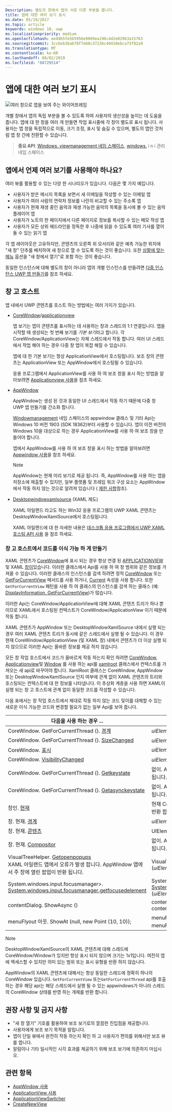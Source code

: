```yaml
---
Description: 별도의 창에서 앱의 서로 다른 부분을 봅니다.
title: 앱에 대한 여러 보기 표시
ms.date: 05/19/2017
ms.topic: article
keywords: windows 10, uwp
ms.localizationpriority: medium
ms.openlocfilehash: ee49b5fe5b5956e9069ea196c4d2e029b3a15763
ms.sourcegitcommit: 3cc6eb3bab78f7e68c37226c40410ebca73f82a9
ms.translationtype: MT
ms.contentlocale: ko-KR
ms.lasthandoff: 08/02/2019
ms.locfileid: "68729514"
---
```

# <a name="show-multiple-views-for-an-app"></a>앱에 대한 여러 보기 표시

![여러 창으로 앱을 보여 주는 와이어프레임](images/multi-view.gif)

개별 창에서 앱의 독립 부분을 볼 수 있도록 하여 사용자의 생산성을 높이는 데 도움을 줍니다. 앱에 대 한 창을 여러 개 만들면 작업 표시줄에 각 창이 별도로 표시 됩니다. 사용자는 앱 창을 독립적으로 이동, 크기 조정, 표시 및 숨길 수 있으며, 별도의 앱인 것처럼 앱 창 간에 전환할 수 있습니다.

> **중요 API**: [Windows. viewmanagement 네임 스페이스](/uwp/api/windows.ui.viewmanagement), [windows.](/uwp/api/windows.ui.windowmanagement) i n i 관리 네임 스페이스

## <a name="when-should-an-app-use-multiple-views"></a>앱에서 언제 여러 보기를 사용해야 하나요?

여러 뷰를 활용할 수 있는 다양 한 시나리오가 있습니다. 다음은 몇 가지 예입니다.

- 사용자가 받은 메시지 목록을 보면서 새 이메일을 작성할 수 있는 이메일 앱
- 사용자가 여러 사람의 연락처 정보를 나란히 비교할 수 있는 주소록 앱
- 사용자가 현재 재생 중인 음악과 재생 가능한 음악의 목록을 동시에 볼 수 있는 음악 플레이어 앱
- 사용자가 노트의 한 페이지에서 다른 페이지로 정보를 복사할 수 있는 메모 작성 앱
- 사용자가 모든 상위 헤드라인을 정독한 후 나중에 읽을 수 있도록 여러 기사를 열어 둘 수 있는 읽기 앱

각 앱 레이아웃은 고유하지만, 콘텐츠의 오른쪽 위 모서리와 같은 예측 가능한 위치에 "새 창" 단추를 배치하여 새 창으로 열 수 있도록 하는 것이 좋습니다. 또한 [상황에 맞는 메뉴](../controls-and-patterns/menus.md) 옵션을 "새 창에서 열기"로 포함 하는 것이 좋습니다.

동일한 인스턴스에 대해 별도의 창이 아니라 앱의 개별 인스턴스를 만들려면 [다중 인스턴스 UWP 앱 만들기](../../launch-resume/multi-instance-uwp.md)를 참조 하세요.

## <a name="windowing-hosts"></a>창 고 호스트

앱 내에서 UWP 콘텐츠를 호스트 하는 방법에는 여러 가지가 있습니다.

- [CoreWindow](/uwp/api/windows.ui.core.corewindow)/[applicationview](/uwp/api/windows.ui.viewmanagement.applicationview)

     앱 보기는 앱이 콘텐츠를 표시하는 데 사용하는 창과 스레드의 1:1 연결입니다. 앱을 시작할 때 생성되는 첫 번째 보기를 *기본 보기*라고 합니다. 각 CoreWindow/ApplicationView는 자체 스레드에서 작동 합니다. 여러 UI 스레드에서 작업 해야 하는 경우 다중 창 앱이 복잡 해질 수 있습니다.

    앱에 대 한 기본 보기는 항상 ApplicationView에서 호스팅됩니다. 보조 창의 콘텐츠는 ApplicationView 또는 AppWindow에서 호스팅될 수 있습니다.

    응용 프로그램에서 ApplicationView를 사용 하 여 보조 창을 표시 하는 방법을 알아보려면 [Applicationview 사용](application-view.md)을 참조 하세요.
- [AppWindow](/uwp/api/windows.ui.windowmanagement.appwindow)

    AppWindow는 생성 된 것과 동일한 UI 스레드에서 작동 하기 때문에 다중 창 UWP 앱 만들기를 간소화 합니다.

    [Windowmanagement](/uwp/api/windows.ui.windowmanagement) 네임 스페이스의 appwindow 클래스 및 기타 Api는 Windows 10 버전 1903 (SDK 18362)부터 사용할 수 있습니다. 앱이 이전 버전의 Windows 10을 대상으로 하는 경우 ApplicationView를 사용 하 여 보조 창을 만들어야 합니다.

    앱에서 AppWindow를 사용 하 여 보조 창을 표시 하는 방법을 알아보려면 [Appwindow 사용](app-window.md)을 참조 하세요.

    > [!NOTE]
    > AppWindow는 현재 미리 보기로 제공 됩니다. 즉, AppWindow를 사용 하는 앱을 저장소에 제출할 수 있지만, 일부 플랫폼 및 프레임 워크 구성 요소는 AppWindow에서 작동 하지 않는 것으로 알려져 있습니다 ( [제한 사항](/uwp/api/windows.ui.windowmanagement.appwindow#limitations)참조).
- [Desktopwindowxamlsource](/uwp/api/windows.ui.xaml.hosting.desktopwindowxamlsource) (XAML 제도)

     XAML 아일랜드 라고도 하는 Win32 응용 프로그램의 UWP XAML 콘텐츠는 DesktopWindowXamlSource에서 호스팅됩니다.

    XAML 아일랜드에 대 한 자세한 내용은 [데스크톱 응용 프로그램에서 UWP XAML 호스팅 API 사용](/windows/apps/desktop/modernize/using-the-xaml-hosting-api) 을 참조 하세요.

### <a name="make-code-portable-across-windowing-hosts"></a>창 고 호스트에서 코드를 이식 가능 하 게 만들기

XAML 콘텐츠가 [CoreWindow](/uwp/api/windows.ui.core.corewindow)에 표시 되는 경우 항상 연결 된 [APPLICATIONVIEW](/uwp/api/windows.ui.viewmanagement.applicationview) 및 XAML [창이](/uwp/api/windows.ui.xaml.window)있습니다. 이러한 클래스에서 Api를 사용 하 여 창 범위와 같은 정보를 가져올 수 있습니다. 이러한 클래스의 인스턴스를 검색 하려면 정적 [CoreWindow](/uwp/api/windows.ui.core.corewindow.getforcurrentthread) 또는 [GetForCurrentView](/uwp/api/windows.ui.viewmanagement.applicationview.getforcurrentview) 메서드를 사용 하거나, [Current](/uwp/api/windows.ui.xaml.window.current) 속성을 사용 합니다. 또한 `GetForCurrentView` 패턴을 사용 하 여 클래스의 인스턴스를 검색 하는 클래스 (예: [DisplayInformation. GetForCurrentView](/uwp/api/windows.graphics.display.displayinformation.getforcurrentview))가 많습니다.

이러한 Api는 CoreWindow/ApplicationView에 대해 XAML 콘텐츠 트리가 하나 뿐 이므로 XAML에서 호스팅된 컨텍스트가 CoreWindow/ApplicationView 이기 때문에 작동 합니다.

XAML 콘텐츠가 AppWindow 또는 DesktopWindowXamlSource 내에서 실행 되는 경우 여러 XAML 콘텐츠 트리가 동시에 같은 스레드에서 실행 될 수 있습니다. 이 경우 현재 CoreWindow/ApplicationView (및 XAML 창) 내에서 콘텐츠가 더 이상 실행 되지 않으므로 이러한 Api는 올바른 정보를 제공 하지 않습니다.

모든 창 작업 호스트에서 코드가 올바르게 작동 하는지 확인 하려면 [CoreWindow](/uwp/api/windows.ui.core.corewindow), [Applicationview](/uwp/api/windows.ui.viewmanagement.applicationview)및 [Window](/uwp/api/windows.ui.xaml.window) 를 사용 하는 api를 [xamlroot](/uwp/api/windows.ui.xaml.xamlroot) 클래스에서 컨텍스트를 가져오는 새 api로 바꾸어야 합니다.
XamlRoot 클래스는 CoreWindow, AppWindow 또는 DesktopWindowXamlSource 인지 여부에 관계 없이 XAML 콘텐츠의 트리와 호스팅되는 컨텍스트에 대 한 정보를 나타냅니다. 이 추상화 계층을 사용 하면 XAML이 실행 되는 창 고 호스트에 관계 없이 동일한 코드를 작성할 수 있습니다.

다음 표에서는 창 작업 호스트에서 제대로 작동 하지 않는 코드 및이를 대체할 수 있는 새로운 이식 가능한 코드와 변경할 필요가 없는 일부 Api를 보여 줍니다.

| 다음을 사용 하는 경우 ... | 바꿀 내용 ... |
| - | - |
| CoreWindow. GetForCurrentThread (). [경계](/uwp/api/windows.ui.core.corewindow.bounds) | _uiElement_. XamlRoot. [크기](/uwp/api/windows.ui.xaml.xamlroot.size) |
| CoreWindow. GetForCurrentThread (). [SizeChanged](/uwp/api/windows.ui.core.corewindow.sizechanged) | _uiElement_. XamlRoot. [변경 됨](/uwp/api/windows.ui.xaml.xamlroot.changed) |
| CoreWindow. [표시](/uwp/api/windows.ui.core.corewindow.visible) | _uiElement_. XamlRoot. [Ishostvisible](/uwp/api/windows.ui.xaml.xamlroot.ishostvisible) |
| CoreWindow. [VisibilityChanged](/uwp/api/windows.ui.core.corewindow.visibilitychanged) | _uiElement_. XamlRoot. [변경 됨](/uwp/api/windows.ui.xaml.xamlroot.changed) |
| CoreWindow. GetForCurrentThread (). [Getkeystate](/uwp/api/windows.ui.core.corewindow.getkeystate) | 없이. AppWindow 및 DesktopWindowXamlSource에서 지원 됩니다. |
| CoreWindow. GetForCurrentThread (). [Getasynckeystate](/uwp/api/windows.ui.core.corewindow.getasynckeystate) | 없이. AppWindow 및 DesktopWindowXamlSource에서 지원 됩니다. |
| 창인. [현재](/uwp/api/windows.ui.xaml.window.current) | 현재 CoreWindow에 긴밀 하 게 바인딩되는 주 XAML 창 개체를 반환 합니다. 이 표 다음에 나오는 참고를 참조 하세요. |
| 창. 현재. [경계](/uwp/api/windows.ui.xaml.window.bounds) | _uiElement_. XamlRoot. [크기](/uwp/api/windows.ui.xaml.xamlroot.size) |
| 창. 현재. [콘텐츠](/uwp/api/windows.ui.xaml.window.content) | UIElement root = _uielement_ XamlRoot. [콘텐츠](/uwp/api/windows.ui.xaml.xamlroot.content) |
| 창. 현재. [Compositor](/uwp/api/windows.ui.xaml.window.compositor) | 없이. AppWindow 및 DesktopWindowXamlSource에서 지원 됩니다. |
| VisualTreeHelper. [Getopenpopups](/uwp/api/windows.ui.xaml.media.visualtreehelper.getopenpopups)<br/>XAML 아일랜드 앱에서 오류가 발생 합니다. AppWindow 앱에서 주 창에 열린 팝업이 반환 됩니다. | VisualTreeHelper. [GetOpenPopupsForXamlRoot](/uwp/api/windows.ui.xaml.media.visualtreehelper.getopenpopupsforxamlroot) (_uiElement_. XamlRoot) |
| System.windows.input.focusmanager>. [System.windows.input.focusmanager.getfocusedelement](/uwp/api/windows.ui.xaml.input.focusmanager.getfocusedelement) | System.windows.input.focusmanager>. [System.windows.input.focusmanager.getfocusedelement](/uwp/api/windows.ui.xaml.input.focusmanager.getfocusedelement#Windows_UI_Xaml_Input_FocusManager_GetFocusedElement_Windows_UI_Xaml_XamlRoot_) (_uiElement_. XamlRoot) |
| contentDialog. ShowAsync () | contentDialog. [Xamlroot](/uwp/api/windows.ui.xaml.uielement.xamlroot)  =  _uiElement_. XamlRoot;<br/>contentDialog. ShowAsync (); |
| menuFlyout 아웃. ShowAt (null, new Point (10, 10)); | menuFlyout 아웃입니다. [Xamlroot](/uwp/api/windows.ui.xaml.controls.primitives.flyoutbase.xamlroot)  =  _uiElement_. XamlRoot;<br/>menuFlyout 아웃. ShowAt (null, new Point (10, 10)); |

> [!NOTE]
> DesktopWindowXamlSource의 XAML 콘텐츠에 대해 스레드에 CoreWindow/Window가 있지만 항상 표시 되지 않으며 크기는 1x1입니다. 여전히 앱에 액세스할 수 있지만 의미 있는 범위 또는 표시 유형을 반환 하지 않습니다.
>
>AppWindow의 XAML 콘텐츠에 대해서는 항상 동일한 스레드에 정확히 하나의 CoreWindow 있습니다. `GetForCurrentView` 또는`GetForCurrentThread` api를 호출 하는 경우 해당 api는 해당 스레드에서 실행 될 수 있는 appwindows가 아니라 스레드의 CoreWindow 상태를 반영 하는 개체를 반환 합니다.


## <a name="dos-and-donts"></a>권장 사항 및 금지 사항

- "새 창 열기" 기호를 활용하여 보조 보기로의 깔끔한 진입점을 제공합니다.
- 사용자에게 보조 보기 목적을 알립니다.
- 앱이 단일 뷰에서 완전히 작동 하는지 확인 하 고 사용자가 편의를 위해서만 보조 뷰를 엽니다.
- 알림이나 기타 일시적인 시각 효과를 제공하기 위해 보조 보기에 의존하지 마십시오.

## <a name="related-topics"></a>관련 항목

- [AppWindow 사용](app-window.md)
- [ApplicationView 사용](application-view.md)
- [ApplicationViewSwitcher](https://docs.microsoft.com/uwp/api/Windows.UI.ViewManagement.ApplicationViewSwitcher)
- [CreateNewView](https://docs.microsoft.com/uwp/api/windows.applicationmodel.core.coreapplication.createnewview)
